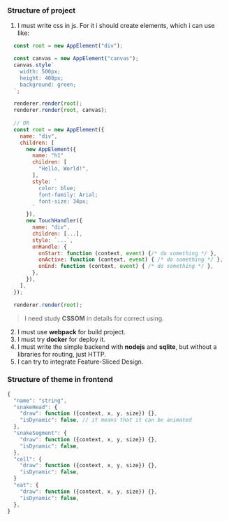 ### Structure of project
1. I must write css in js. For it i should create elements, which i can use like:
```javascript
  const root = new AppElement("div");

  const canvas = new AppElement("canvas");
  canvas.style`
    width: 500px;
    height: 400px;
    background: green;
  `;

  renderer.render(root);
  renderer.render(root, canvas);
  
  // OR
  const root = new AppElement({
    name: "div",
    children: [
      new AppElement({
        name: "h1"
        children: [
          "Hello, World!",
        ],
        style: `
          color: blue;
          font-family: Arial;
          font-size: 34px;
        `
      }),
      new TouchHandler({
        name: "div",
        children: [...],
        style: `...`,
        onHandle: {
          onStart: function (context, event) {/* do something */ },
          onActive: function (context, event) { /* do something */ },
          onEnd: function (context, event) { /* do something */ },
        },
      }),
    ],
  });

  renderer.render(root);
```
> I need study **CSSOM** in details for correct using.
2. I must use **webpack** for build project.
3. I must try **docker** for deploy it.
4. I must write the simple backend with **nodejs** and **sqlite**, but without a libraries for routing, just HTTP.
5. I can try to integrate Feature-Sliced Design.
### Structure of theme in frontend

```javascript
{
  "name": "string",
  "snakeHead": {
    "draw": function ({context, x, y, size}) {},
    "isDynamic": false, // it means that it can be animated
  },
  "snakeSegment": {
    "draw": function ({context, x, y, size}) {},
    "isDynamic": false,
  },
  "cell": {
    "draw": function ({context, x, y, size}) {},
    "isDynamic": false,
  }
  "eat": {
    "draw": function ({context, x, y, size}) {},
    "isDynamic": false,
  },
}
```
